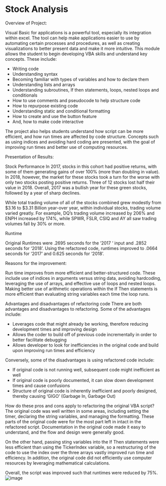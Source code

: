 # Stock Analysis
Overview of Project: 

Visual Basic for applications is a powerful tool, especially its integration within excel. The tool can help make applications easier to use by automating certain processes and procedures, as well as creating visualizations to better present data and make it more intuitive. This module allows the student to begin developing VBA skills and understand key concepts. These include:

-	Writing code
-	Understanding syntax
-	Becoming familiar with types of variables and how to declare them
-	Understanding lists and arrays
-	Understanding subroutines, If then statements, loops, nested loops and conditionals
-	How to use comments and pseudocode to help structure code
-	How to repurpose existing code
-	Understanding static and conditional formatting
-	How to create and use the button feature
-	And, how to make code interactive

The project also helps students understand how script can be more efficient, and how run times are affected by code structure. Concepts such as using indices and avoiding hard coding are presented, with the goal of improving run times and better use of computing resources.

Presentation of Results:

Stock Performance 
In 2017,  stocks in this cohort had positive returns, with some of them generating gains of over 100% (more than doubling in value). In 2018, however, the market for these stocks took a turn for the worse with only two stocks posting positive returns. Three of 12 stocks lost half their value in 2018. Overall, 2017 was a bullish year for these green stocks, followed by a year of sharp declines.

While total trading volume of all of the stocks combined grew modestly from $3.16 to $3.31 Billion year-over year, within individual stocks, trading volume varied greatly. For example, DQ’s trading volume increased by 206% and ENPH increased by 174%, while SPWR, FSLR, CSIQ and AY all saw trading volumes fall by 30% or more. 


Runtime

Original Runtimes were .2695 seconds for the ‘2017 ‘ input and .2852 seconds for ‘2018’. Using the refactored code, runtimes improved to .0664 seconds for ‘2017’ and 0.625 seconds for ‘2018’.

Reasons for the improvement:

Run time improves from more efficient and better-structured code. These include use of indices in arguments versus string data, avoiding hardcoding, leveraging the use of arrays, and effective use of loops and nested loops. Making better use of arithmetic operations within the If Then statements is more efficient than evaluating string variables each time the loop runs.  

Advantages and disadvantages of refactoring code
There are both advantages and disadvantages to refactoring. Some of the advantages include:
-	Leverages code that might already be working, therefore reducing development times and improving design
-	Allows the coder to build off of previous code incrementally in order to better facilitate debugging
-	Allows developer to look for inefficiencies in the original code and build upon improving run times and efficiency

Conversely, some of the disadvantages is using refactored code include:
-	If original code is not running well, subsequent code might inefficient as well
-	If original code is poorly documented, it can slow down development times and cause confusions
-	Structure of original code is inherently inefficient and poorly designed, thereby causing ‘GIGO’ (Garbage In, Garbage Out)

How do these pros and cons apply to refactoring the original VBA script?
The original code was well written in some areas, including setting the timer, declaring the string variables, and managing the formatting. These parts of the original code were for the most part left in intact in the refactored script. Documentation in the original code  made it easy to understand, and the flow and design were generally good. 

On the other hand, passing sting variables into the If Then statements were less efficient than using the TickerIndex variable, so a restructuring of the code to use the index over the three arrays vastly improved run time and efficiency. In addition, the original code did not efficiently use computer resources by leveraging mathematical calculations. 

Overall, the script was improved such that runtimes were reduced by 75%. 
![image](https://user-images.githubusercontent.com/109374337/183183049-21b353b2-a327-4b8c-bf30-65833e488f5f.png)
